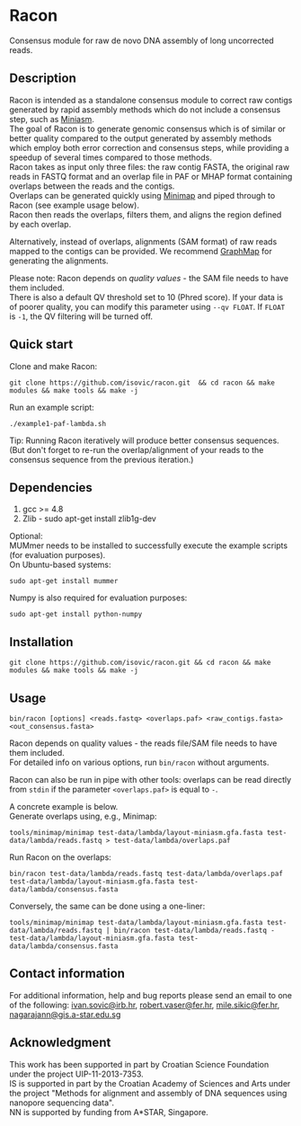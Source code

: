 # Racon
Consensus module for raw de novo DNA assembly of long uncorrected reads.  

## Description
Racon is intended as a standalone consensus module to correct raw contigs generated by rapid assembly methods which do not include a consensus step, such as [Miniasm](https://github.com/lh3/miniasm).  
The goal of Racon is to generate genomic consensus which is of similar or better quality compared to the output generated by assembly methods which employ both error correction and consensus steps, while providing a speedup of several times compared to those methods.  
Racon takes as input only three files: the raw contig FASTA, the original raw reads in FASTQ format and an overlap file in PAF or MHAP format containing overlaps between the reads and the contigs.  
Overlaps can be generated quickly using [Minimap](https://github.com/lh3/minimap) and piped through to Racon (see example usage below).  
Racon then reads the overlaps, filters them, and aligns the region defined by each overlap.  

Alternatively, instead of overlaps, alignments (SAM format) of raw reads mapped to the contigs can be provided. We recommend [GraphMap](https://github.com/isovic/graphmap) for generating the alignments.  

Please note: Racon depends on *quality values* - the SAM file needs to have them included.  
There is also a default QV threshold set to 10 (Phred score). If your data is of poorer quality, you can modify this parameter using ```--qv FLOAT```. If ```FLOAT``` is ```-1```, the QV filtering will be turned off.  

## Quick start
Clone and make Racon:
```  
git clone https://github.com/isovic/racon.git  && cd racon && make modules && make tools && make -j  
```
Run an example script:  
```  
./example1-paf-lambda.sh   
```  
Tip: Running Racon iteratively will produce better consensus sequences. (But don't forget to re-run the overlap/alignment of your reads to the consensus sequence from the previous iteration.)  

## Dependencies
1. gcc >= 4.8  
2. Zlib - sudo apt-get install zlib1g-dev  

Optional:  
MUMmer needs to be installed to successfully execute the example scripts (for evaluation purposes).  
On Ubuntu-based systems:  
```  
sudo apt-get install mummer  
```  
Numpy is also required for evaluation purposes:  
```  
sudo apt-get install python-numpy  
```  


## Installation
```  
git clone https://github.com/isovic/racon.git && cd racon && make modules && make tools && make -j  

```  

## Usage
```  
bin/racon [options] <reads.fastq> <overlaps.paf> <raw_contigs.fasta> <out_consensus.fasta>  
```  
Racon depends on quality values - the reads file/SAM file needs to have them included.  
For detailed info on various options, run ```bin/racon``` without arguments.  

Racon can also be run in pipe with other tools: overlaps can be read directly from ```stdin``` if the parameter ```<overlaps.paf>``` is equal to ```-```.  

A concrete example is below.  
Generate overlaps using, e.g., Minimap:  
```  
tools/minimap/minimap test-data/lambda/layout-miniasm.gfa.fasta test-data/lambda/reads.fastq > test-data/lambda/overlaps.paf  
```  

Run Racon on the overlaps:  
```  
bin/racon test-data/lambda/reads.fastq test-data/lambda/overlaps.paf test-data/lambda/layout-miniasm.gfa.fasta test-data/lambda/consensus.fasta  
```  

Conversely, the same can be done using a one-liner:  
```  
tools/minimap/minimap test-data/lambda/layout-miniasm.gfa.fasta test-data/lambda/reads.fastq | bin/racon test-data/lambda/reads.fastq - test-data/lambda/layout-miniasm.gfa.fasta test-data/lambda/consensus.fasta  
```  

## Contact information

For additional information, help and bug reports please send an email to one of the following: ivan.sovic@irb.hr, robert.vaser@fer.hr, mile.sikic@fer.hr, nagarajann@gis.a-star.edu.sg


## Acknowledgment

This work has been supported in part by Croatian Science Foundation under the project UIP-11-2013-7353.  
IS is supported in part by the Croatian Academy of Sciences and Arts under the project "Methods for alignment and assembly of DNA sequences using nanopore sequencing data".  
NN is supported by funding from A*STAR, Singapore.
